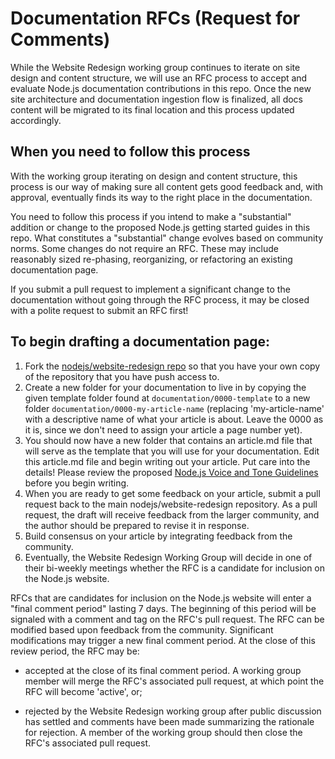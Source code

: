 # Documentation RFCs (Request for Comments)

While the Website Redesign working group continues to iterate on site design and content structure, we will use an RFC process to accept and evaluate Node.js documentation contributions in this repo. Once the new site architecture and documentation ingestion flow is finalized, all docs content will be migrated to its final location and this process updated accordingly.

## When you need to follow this process

With the working group iterating on design and content structure, this process is our way of making sure all content gets good feedback and, with approval, eventually finds its way to the right place in the documentation.

You need to follow this process if you intend to make a "substantial" addition or change to the proposed Node.js getting started guides in this repo. What constitutes a "substantial" change evolves based on community norms. Some changes do not require an RFC. These may include reasonably sized re-phasing, reorganizing, or refactoring an existing documentation page.

If you submit a pull request to implement a significant change to the documentation without going through the RFC process, it may be closed with a polite request to submit an RFC first!

## To begin drafting a documentation page:

1. Fork the [nodejs/website-redesign repo](https://github.com/nodejs/website-redesign) so that you have your own copy of the repository that you have push access to.
2. Create a new folder for your documentation to live in by copying the given template folder found at `documentation/0000-template` to a new folder `documentation/0000-my-article-name` (replacing 'my-article-name' with a descriptive name of what your article is about. Leave the 0000 as it is, since we don't need to assign your article a page number yet).
3. You should now have a new folder that contains an article.md file that will serve as the template that you will use for your documentation. Edit this article.md file and begin writing out your article. Put care into the details! Please review the proposed [Node.js Voice and Tone Guidelines](https://github.com/nodejs/website-redesign/blob/master/style-guide/0001-voice-and-tone.md) before you begin writing.
4. When you are ready to get some feedback on your article, submit a pull request back to the main nodejs/website-redesign repository. As a pull request, the draft will receive feedback from the larger community, and the author should be prepared to revise it in response.
5. Build consensus on your article by integrating feedback from the community.
6. Eventually, the Website Redesign Working Group will decide in one of their bi-weekly meetings whether the RFC is a candidate for inclusion on the Node.js website.

RFCs that are candidates for inclusion on the Node.js website will enter a "final comment period" lasting 7 days. The beginning of this period will be signaled with a comment and tag on the RFC's pull request. The RFC can be modified based upon feedback from the community. Significant modifications may trigger a new final comment period. At the close of this review period, the RFC may be:

-   accepted at the close of its final comment period. A working group member will merge the RFC's associated pull request, at which point the RFC will become 'active', or;

-   rejected by the Website Redesign working group after public discussion has settled and comments have been made summarizing the rationale for rejection. A member of the working group should then close the RFC's associated pull request.
